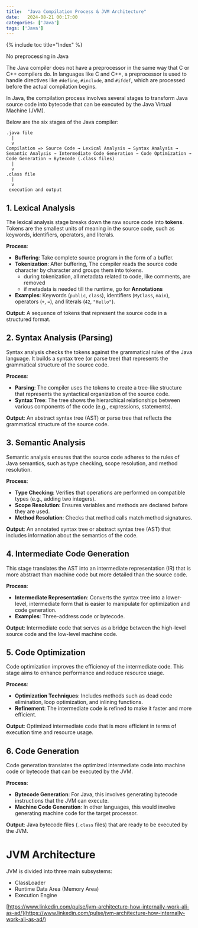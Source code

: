```yaml
---
title:  "Java Compilation Process & JVM Architecture"
date:   2024-08-21 00:17:00
categories: ['Java']
tags: ['Java']
---
```

{% include toc title="Index" %}

No preprocessing in Java

The Java compiler does not have a preprocessor in the same way that C or C++ compilers do.
In languages like C and C++, a preprocessor is used to handle directives like 
`#define`, `#include`, and `#ifdef`, which are processed before the actual compilation begins.

In Java, the compilation process involves several stages to transform Java source code into bytecode that can be executed by the Java Virtual Machine (JVM). 

Below are the six stages of the Java compiler:

```
.java file
  |
  v
Compilation => Source Code → Lexical Analysis → Syntax Analysis → Semantic Analysis → Intermediate Code Generation → Code Optimization → Code Generation → Bytecode (.class files)
  |
  v
.class file
  |
  v
 execution and output

```

## 1. Lexical Analysis
The lexical analysis stage breaks down the raw source code into **tokens**. 
Tokens are the smallest units of meaning in the source code, such as keywords, identifiers, 
operators, and literals.

**Process**:
- **Buffering**: Take complete source program in the form of a buffer.
- **Tokenization**: After buffering, The compiler reads the source code character by character and groups them into tokens.
  - during tokenization, all metadata related to code, like comments, are removed
  - if metadata is needed till the runtime, go for **Annotations**
- **Examples**: Keywords (`public`, `class`), identifiers (`MyClass`, `main`), operators (`+`, `=`), and literals (`42`, `"Hello"`).

**Output**: A sequence of tokens that represent the source code in a structured format.

## 2. Syntax Analysis (Parsing)
Syntax analysis checks the tokens against the grammatical rules of the Java language. 
It builds a syntax tree (or parse tree) that represents the grammatical structure of the source code.

**Process**:
- **Parsing**: The compiler uses the tokens to create a tree-like structure that represents the
syntactical organization of the source code.
- **Syntax Tree**: The tree shows the hierarchical relationships between various 
components of the code (e.g., expressions, statements).

**Output**: An abstract syntax tree (AST) or parse tree that reflects the grammatical 
structure of the source code.

## 3. Semantic Analysis
Semantic analysis ensures that the source code adheres to the rules of Java semantics,
such as type checking, scope resolution, and method resolution.

**Process**:
- **Type Checking**: Verifies that operations are performed on compatible types (e.g., adding two integers).
- **Scope Resolution**: Ensures variables and methods are declared before they are used.
- **Method Resolution**: Checks that method calls match method signatures.

**Output**: An annotated syntax tree or abstract syntax tree (AST) that includes 
information about the semantics of the code.

## 4. Intermediate Code Generation
This stage translates the AST into an intermediate representation (IR) that 
is more abstract than machine code but more detailed than the source code.

**Process**:
- **Intermediate Representation**: Converts the syntax tree into a lower-level, 
intermediate form that is easier to manipulate for optimization and code generation.
- **Examples**: Three-address code or bytecode.

**Output**: Intermediate code that serves as a bridge between the high-level 
source code and the low-level machine code.

## 5. Code Optimization
Code optimization improves the efficiency of the intermediate code. 
This stage aims to enhance performance and reduce resource usage.

**Process**:
- **Optimization Techniques**: Includes methods such as dead code elimination,
loop optimization, and inlining functions.
- **Refinement**: The intermediate code is refined to make it faster and more efficient.

**Output**: Optimized intermediate code that is more efficient in terms of execution time and resource usage.

## 6. Code Generation
Code generation translates the optimized intermediate code into machine code 
or bytecode that can be executed by the JVM.

**Process**:
- **Bytecode Generation**: For Java, this involves generating bytecode instructions that the JVM can execute.
- **Machine Code Generation**: In other languages, this would involve generating
machine code for the target processor.

**Output**: Java bytecode files (`.class` files) that are ready to be executed by the JVM.

# JVM Architecture
JVM is divided into three main subsystems:
- ClassLoader
- Runtime Data Area (Memory Area)
- Execution Engine

[https://www.linkedin.com/pulse/jvm-architecture-how-internally-work-ali-as-ad/](https://www.linkedin.com/pulse/jvm-architecture-how-internally-work-ali-as-ad/)
